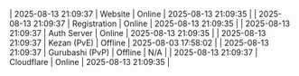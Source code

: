 | 2025-08-13 21:09:37 | Website | Online | 2025-08-13 21:09:35 |
| 2025-08-13 21:09:37 | Registration | Online | 2025-08-13 21:09:35 |
| 2025-08-13 21:09:37 | Auth Server | Online | 2025-08-13 21:09:35 |
| 2025-08-13 21:09:37 | Kezan (PvE) | Offline | 2025-08-03 17:58:02 |
| 2025-08-13 21:09:37 | Gurubashi (PvP) | Offline | N/A |
| 2025-08-13 21:09:37 | Cloudflare | Online | 2025-08-13 21:09:35 |
